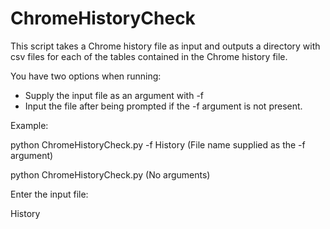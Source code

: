 # ChromeHistoryCheck

This script takes a Chrome history file as input and outputs a directory with csv files for each of the tables contained in the Chrome history file.

You have two options when running: 
- Supply the input file as an argument with -f
- Input the file after being prompted if the -f argument is not present.


Example:

python ChromeHistoryCheck.py -f History (File name supplied as the -f argument)

python ChromeHistoryCheck.py (No arguments)

Enter the input file: 

History
